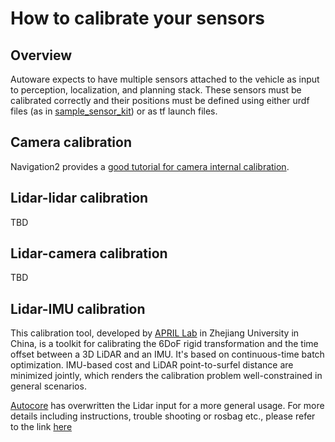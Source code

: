 # How to calibrate your sensors

## Overview

Autoware expects to have multiple sensors attached to the vehicle as input to perception, localization, and planning stack. These sensors must be calibrated correctly and their positions must be defined using either urdf files (as in [sample_sensor_kit](https://github.com/autowarefoundation/sample_sensor_kit_launch/tree/main/sample_sensor_kit_description)) or as tf launch files.

## Camera calibration

Navigation2 provides a [good tutorial for camera internal calibration](https://navigation.ros.org/tutorials/docs/camera_calibration.html).

## Lidar-lidar calibration

TBD

## Lidar-camera calibration

TBD

## Lidar-IMU calibration

This calibration tool, developed by [APRIL Lab](https://github.com/APRIL-ZJU) in Zhejiang University in China, is a toolkit for calibrating the 6DoF rigid transformation and the time offset between a 3D LiDAR and an IMU. It's based on continuous-time batch optimization. IMU-based cost and LiDAR point-to-surfel distance are minimized jointly, which renders the calibration problem well-constrained in general scenarios.

[Autocore](https://autocore.ai/) has overwritten the Lidar input for a more general usage. For more details including instructions, trouble shooting or rosbag etc., please refer to the link [here](https://gitlab.com/JianKang_Egon/li_calib)
